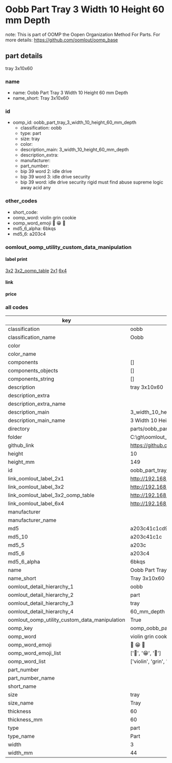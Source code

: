 # Oobb Part Tray 3 Width 10 Height 60 mm Depth  

note: This is part of OOMP the Oopen Organization Method For Parts. For more details: https://github.com/oomlout/oomp_base

##  part details
  



tray 3x10x60



### name
* name: Oobb Part Tray 3 Width 10 Height 60 mm Depth
* name_short: Tray 3x10x60 
### id
* oomp_id: oobb_part_tray_3_width_10_height_60_mm_depth
  * classification: oobb
  * type: part
  * size: tray
  * color: 
  * description_main: 3_width_10_height_60_mm_depth
  * description_extra: 
  * manufacturer: 
  * part_number: 
  * bip 39 word 2: idle drive
  * bip 39 word 3: idle drive security
  * bip 39 word: idle drive security rigid must find abuse supreme logic away acid any

### other_codes
* short_code: 
* oomp_word: violin grin cookie
* oomp_word_emoji :violin: :grin: :cookie:
* md5_6_alpha: 6bkqs
* md5_6: a203c4






### oomlout_oomp_utility_custom_data_manipulation
#### label print
[3x2](http://192.168.1.245:1112/?label=oomp%206bkqs)
[3x2_oomp_table](http://192.168.1.108:1112/?label=oomp%206bkqs)
[2x1](http://192.168.1.242:1112/?label=oomp%206bkqs)
[6x4](http://192.168.1.55:1112/?label=oomp%206bkqs)    

#### link

                              

#### price







### all codes 
| key | value |  
| --- | --- |  
| classification | oobb |  
| classification_name | Oobb |  
| color |  |  
| color_name |  |  
| components | [] |  
| components_objects | [] |  
| components_string | [] |  
| description | tray 3x10x60 |  
| description_extra |  |  
| description_extra_name |  |  
| description_main | 3_width_10_height_60_mm_depth |  
| description_main_name | 3 Width 10 Height 60 mm Depth |  
| directory | parts/oobb_part_tray_3_width_10_height_60_mm_depth |  
| folder | C:\gh\oomlout_oobb_version_4_generated_parts\parts\oobb_part_tray_3_width_10_height_60_mm_depth |  
| github_link | https://github.com/oomlout/oomlout_oomp_part_src/tree/main/parts/oobb_part_tray_3_width_10_height_60_mm_depth |  
| height | 10 |  
| height_mm | 149 |  
| id | oobb_part_tray_3_width_10_height_60_mm_depth |  
| link_oomlout_label_2x1 | http://192.168.1.242:1112/?label=oomp%206bkqs |  
| link_oomlout_label_3x2 | http://192.168.1.245:1112/?label=oomp%206bkqs |  
| link_oomlout_label_3x2_oomp_table | http://192.168.1.108:1112/?label=oomp%206bkqs |  
| link_oomlout_label_6x4 | http://192.168.1.55:1112/?label=oomp%206bkqs |  
| manufacturer |  |  
| manufacturer_name |  |  
| md5 | a203c41c1cd9e0255ac90b9f8590d385 |  
| md5_10 | a203c41c1c |  
| md5_5 | a203c |  
| md5_6 | a203c4 |  
| md5_6_alpha | 6bkqs |  
| name | Oobb Part Tray 3 Width 10 Height 60 mm Depth |  
| name_short | Tray 3x10x60  |  
| oomlout_detail_hierarchy_1 | oobb |  
| oomlout_detail_hierarchy_2 | part |  
| oomlout_detail_hierarchy_3 | tray |  
| oomlout_detail_hierarchy_4 | 60_mm_depth |  
| oomlout_oomp_utility_custom_data_manipulation | True |  
| oomp_key | oomp_oobb_part_tray_3_width_10_height_60_mm_depth |  
| oomp_word | violin grin cookie |  
| oomp_word_emoji | :violin: :grin: :cookie: |  
| oomp_word_emoji_list | [':violin:', ':grin:', ':cookie:'] |  
| oomp_word_list | ['violin', 'grin', 'cookie'] |  
| part_number |  |  
| part_number_name |  |  
| short_name |  |  
| size | tray |  
| size_name | Tray |  
| thickness | 60 |  
| thickness_mm | 60 |  
| type | part |  
| type_name | Part |  
| width | 3 |  
| width_mm | 44 |  
